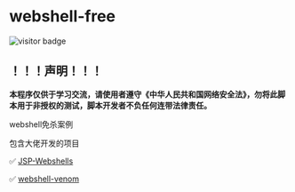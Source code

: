 # webshell-free
![visitor badge](https://visitor-badge.glitch.me/badge?repo_id=https://github.com/rexSurprise/webshell-free.git)
## ！！！声明！！！

**本程序仅供于学习交流，请使用者遵守《中华人民共和国网络安全法》，勿将此脚本用于非授权的测试，脚本开发者不负任何连带法律责任。**



webshell免杀案例



包含大佬开发的项目

✅ [JSP-Webshells](https://github.com/threedr3am/JSP-WebShells)

✅ [webshell-venom](https://github.com/yzddmr6/webshell-venom)




